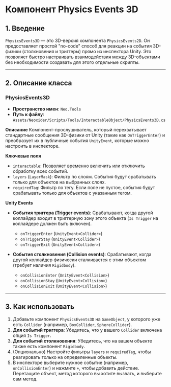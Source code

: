 # Компонент Physics Events 3D

## 1. Введение

`PhysicsEvents3D` — это 3D-версия компонента `PhysicsEvents2D`. Он предоставляет простой "no-code" способ для реакции на события 3D-физики (столкновения и триггеры) прямо из инспектора Unity. Это позволяет быстро настраивать взаимодействия между 3D-объектами без необходимости создавать для этого отдельные скрипты.

---

## 2. Описание класса

### PhysicsEvents3D
- **Пространство имен**: `Neo.Tools`
- **Путь к файлу**: `Assets/Neoxider/Scripts/Tools/InteractableObject/PhysicsEvents3D.cs`

**Описание**
Компонент-прослушиватель, который перехватывает стандартные сообщения 3D-физики от Unity (такие как `OnTriggerEnter`) и преобразует их в публичные события `UnityEvent`, которые можно настроить в инспекторе.

**Ключевые поля**
- `interactable`: Позволяет временно включить или отключить обработку всех событий.
- `layers` (`LayerMask`): Фильтр по слоям. События будут срабатывать только для объектов на выбранных слоях.
- `requiredTag`: Фильтр по тегу. Если поле не пустое, события будут срабатывать только для объектов с указанным тегом.

**Unity Events**

- **События триггера (Trigger events)**: Срабатывают, когда другой коллайдер входит в триггерную зону этого объекта (`Is Trigger` на коллайдере должен быть включен).
  - `onTriggerEnter` (`UnityEvent<Collider>`)
  - `onTriggerStay` (`UnityEvent<Collider>`)
  - `onTriggerExit` (`UnityEvent<Collider>`)

- **События столкновения (Collision events)**: Срабатывают, когда другой коллайдер физически сталкивается с этим объектом (требует наличия `Rigidbody`).
  - `onCollisionEnter` (`UnityEvent<Collision>`)
  - `onCollisionStay` (`UnityEvent<Collision>`)
  - `onCollisionExit` (`UnityEvent<Collision>`)

---

## 3. Как использовать

1.  Добавьте компонент `PhysicsEvents3D` на `GameObject`, у которого уже есть `Collider` (например, `BoxCollider`, `SphereCollider`).
2.  **Для событий триггера**: Убедитесь, что у вашего `Collider` включена опция `Is Trigger`.
3.  **Для событий столкновения**: Убедитесь, что на вашем объекте также есть компонент `Rigidbody`.
4.  (Опционально) Настройте фильтры `layers` и `requiredTag`, чтобы реагировать только на определенные объекты.
5.  В инспекторе выберите нужное событие (например, `onCollisionEnter`) и нажмите `+`, чтобы добавить действие. Перетащите объект, метод которого вы хотите вызвать, и выберите сам метод.
